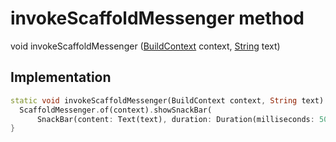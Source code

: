 


# invokeScaffoldMessenger method








void invokeScaffoldMessenger
([BuildContext](https://api.flutter.dev/flutter/widgets/BuildContext-class.html) context, [String](https://api.flutter.dev/flutter/dart-core/String-class.html) text)








## Implementation

```dart
static void invokeScaffoldMessenger(BuildContext context, String text) {
  ScaffoldMessenger.of(context).showSnackBar(
      SnackBar(content: Text(text), duration: Duration(milliseconds: 500)));
}
```







